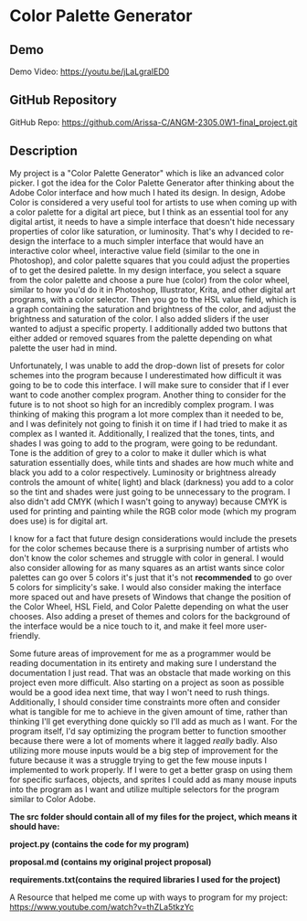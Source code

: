 # Color Palette Generator

## Demo
Demo Video: <https://youtu.be/jLaLgraIED0>

## GitHub Repository
GitHub Repo: <https://github.com/Arissa-C/ANGM-2305.0W1-final_project.git>

## Description
My project is a "Color Palette Generator" which is like an advanced color picker. I got the idea for the Color Palette Generator after thinking about the Adobe Color interface and how much I hated its design. In design, Adobe Color is considered a very useful tool for artists to use when coming up with a color palette for a digital art piece, but I think as an essential tool for any digital artist, it needs to have a simple interface that doesn't hide necessary properties of color like saturation, or luminosity. That's why I decided to re-design the interface to a much simpler interface that would have an interactive color wheel, interactive value field (similar to the one in Photoshop), and color palette squares that you could adjust the properties of to get the desired palette. In my design interface, you select a square from the color palette and choose a pure hue (color) from the color wheel, similar to how you'd do it in Photoshop, Illustrator, Krita, and other digital art programs, with a color selector. Then you go to the HSL value field, which is a graph containing the saturation and brightness of the color, and adjust the brightness and saturation of the color. I also added sliders if the user wanted to adjust a specific property. I additionally added two buttons that either added or removed squares from the palette depending on what palette the user had in mind.

Unfortunately, I was unable to add the drop-down list of presets for color schemes into the program because I underestimated how difficult it was going to be to code this interface. I will make sure to consider that if I ever want to code another complex program. Another thing to consider for the future is to not shoot so high for an incredibly complex program. I was thinking of making this program a lot more complex than it needed to be, and I was definitely not going to finish it on time if I had tried to make it as complex as I wanted it. Additionally, I realized that the tones, tints, and shades I was going to add to the program, were going to be redundant. Tone is the addition of grey to a color to make it duller which is what saturation essentially does, while tints and shades are how much white and black you add to a color respectively. Luminosity or brightness already controls the amount of white( light) and black (darkness) you add to a color so the tint and shades were just going to be unnecessary to the program. I also didn't add CMYK (which I wasn't going to anyway) because CMYK is used for printing and painting while the RGB color mode (which my program does use) is for digital art.

I know for a fact that future design considerations would include the presets for the color schemes because there is a surprising number of artists who don't know the color schemes and struggle with color in general. I would also consider allowing for as many squares as an artist wants since color palettes can go over 5 colors it's just that it's not **recommended** to go over 5 colors for simplicity's sake. I would also consider making the interface more spaced out and have presets of Windows that change the position of the Color Wheel, HSL Field, and Color Palette depending on what the user chooses. Also adding a preset of themes and colors for the background of the interface would be a nice touch to it, and make it feel more user-friendly. 

Some future areas of improvement for me as a programmer would be reading documentation in its entirety and making sure I understand the documentation I just read. That was an obstacle that made working on this project even more difficult. Also starting on a project as soon as possible would be a good idea next time, that way I won't need to rush things. Additionally, I should consider time constraints more often and consider what is tangible for me to achieve in the given amount of time, rather than thinking I'll get everything done quickly so I'll add as much as I want. For the program itself, I'd say optimizing the program better to function smoother because there were a lot of moments where it lagged *really* badly. Also utilizing more mouse inputs would be a big step of improvement for the future because it was a struggle trying to get the few mouse inputs I implemented to work properly. If I were to get a better grasp on using them for specific surfaces, objects, and sprites I could add as many mouse inputs into the program as I want and utilize multiple selectors for the program similar to Color Adobe.

**The src folder should contain all of my files for the project, which means it should have:**

**project.py (contains the code for my program)**

**proposal.md (contains my original project proposal)**

**requirements.txt(contains the required libraries I used for the project)**

A Resource that helped me come up with ways to program for my project:
<https://www.youtube.com/watch?v=thZLa5tkzYc>

